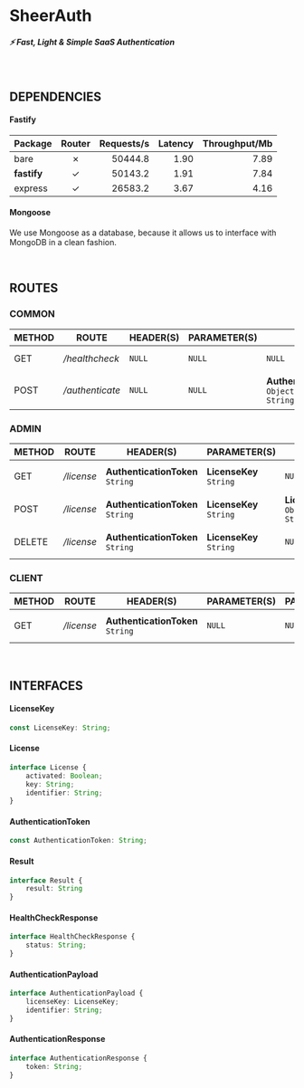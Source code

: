 # SheerAuth
##### ⚡️ Fast, Light &amp; Simple SaaS Authentication

<br>

## **DEPENDENCIES**
#### **Fastify**
| Package                  | Router | Requests/s | Latency | Throughput/Mb |
| :--                      | :-:    | --:        | --:     | --:           |
| bare                     | ✗      | 50444.8    | 1.90    | 7.89          |
| **fastify**              | ✓      | 50143.2    | 1.91    | 7.84          |
| express                  | ✓      | 26583.2    | 3.67    | 4.16          |
#### **Mongoose**
We use Mongoose as a database, because it allows us to interface with MongoDB in a clean fashion.

<br>

## **ROUTES**

### **COMMON**
| METHOD | ROUTE | HEADER(S) | PARAMETER(S) | PAYLOAD | RESPONSE | DESCRIPTION | 
| ------ | ----- | --------- | ------------ | ------- | -------- | ----------- |
| GET | */healthcheck* | `NULL` | `NULL` | `NULL` | **HealthCheckResponse**<br>`Object<String, String>` | Server Health Check |
| POST | */authenticate* | `NULL` | `NULL` | **AuthenticationPayload**<br>`Object<String, String>` | **AuthenticationResponse**<br>`Object<String, String>` | Authenticate Using License Key |

### **ADMIN**
| METHOD | ROUTE | HEADER(S) | PARAMETER(S) | PAYLOAD | RESPONSE | DESCRIPTION | 
| ------ | ----- | --------- | ------------ | ------- | -------- | ----------- |
| GET | */license* | **AuthenticationToken**<br>`String` | **LicenseKey**<br>`String` | `NULL` | **License**<br>`Object<String, String>` | Get License Data |
| POST | */license* |  **AuthenticationToken**<br>`String` | **LicenseKey**<br>`String` | **License**<br>`Object<String, String>` | **Result**<br>`Object<String, String>` | Create/Update License |
| DELETE | */license* | **AuthenticationToken**<br>`String` | **LicenseKey**<br>`String` | `NULL` | **Result**<br>`Object<String, String>` | Delete License |

### **CLIENT**
| METHOD | ROUTE | HEADER(S) | PARAMETER(S) | PAYLOAD | RESPONSE | DESCRIPTION | 
| ------ | ----- | --------- | ------------ | ------- | -------- | ----------- |
| GET | */license* | **AuthenticationToken**<br>`String` | `NULL` | `NULL` | **License**<br>`Object<String, String>` | Get License Data |

<br>

## **INTERFACES**

#### **LicenseKey**
```typescript
const LicenseKey: String;
```

#### **License**
```typescript
interface License {
    activated: Boolean;
    key: String;
    identifier: String;
}
```

#### **AuthenticationToken**
```typescript
const AuthenticationToken: String;
```

#### **Result**
```typescript
interface Result {
    result: String
}
```

#### **HealthCheckResponse**
```typescript
interface HealthCheckResponse {
    status: String;
}
```

#### **AuthenticationPayload**
```typescript
interface AuthenticationPayload {
    licenseKey: LicenseKey;
    identifier: String;
} 
```

#### **AuthenticationResponse**
```typescript
interface AuthenticationResponse {
    token: String;
} 
```

